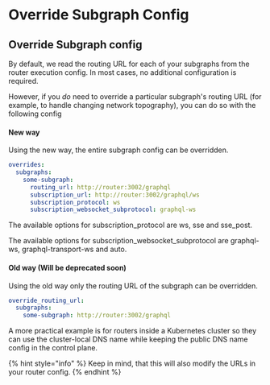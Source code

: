 # Override Subgraph Config

## Override Subgraph config <a href="#subgraph-routing-urls" id="subgraph-routing-urls"></a>

By default, we read the routing URL for each of your subgraphs from the router execution config. In most cases, no additional configuration is required.

However, if you _do_ need to override a particular subgraph's routing URL (for example, to handle changing network topography), you can do so with the following config

#### New way

Using the new way, the entire subgraph config can be overridden.

```yaml
overrides:
  subgraphs:
    some-subgraph:
      routing_url: http://router:3002/graphql
      subscription_url: http://router:3002/graphql/ws
      subscription_protocol: ws
      subscription_websocket_subprotocol: graphql-ws
```

The available options for subscription\_protocol are ws, sse and sse\_post.

The available options for subscription\_websocket\_subprotocol are graphql-ws, graphql-transport-ws and auto.

#### Old way (Will be deprecated soon)

Using the old way only the routing URL of the subgraph can be overridden.

```yaml
override_routing_url:
  subgraphs:
    some-subgraph: http://router:3002/graphql
```

A more practical example is for routers inside a Kubernetes cluster so they can use the cluster-local DNS name while keeping the public DNS name config in the control plane.

{% hint style="info" %}
Keep in mind, that this will also modify the URLs in your router config.
{% endhint %}
